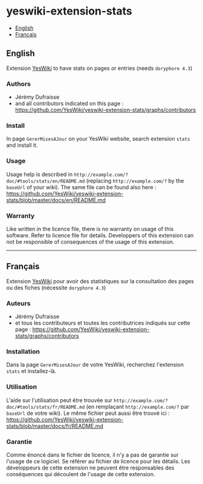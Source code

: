 # yeswiki-extension-stats

 - [English](#english)
 - [Français](#français)

## English

Extension [YesWiki](https://yeswiki.net/) to have stats on pages or entries (needs `doryphore 4.3`)

### Authors

 - Jérémy Dufraisse
 - and all contributors indicated on this page : <https://github.com/YesWiki/yeswiki-extension-stats/graphs/contributors>

### Install

In page `GererMisesAJour` on your YesWiki website, search extension `stats` and install it.

### Usage

Usage help is described in `http://example.com/?doc/#tools/stats/en/README.md` (replacing `http://example.com/?` by the `baseUrl` of your wiki). The same file can be found also here : https://github.com/YesWiki/yeswiki-extension-stats/blob/master/docs/en/README.md

### Warranty

Like written in the licence file, there is no warranty on usage of this software. Refer to licence file for details.
Developpers of this extension can not be responsible of consequences of the usage of this extension.

----

## Français

Extension [YesWiki](https://yeswiki.net/) pour avoir des statistiques sur la consultation des pages ou des fiches (nécessite `doryphore 4.3`)

### Auteurs

 - Jérémy Dufraisse
 - et tous les contributeurs et toutes les contributrices indiqués sur cette page : <https://github.com/YesWiki/yeswiki-extension-stats/graphs/contributors>

### Installation

Dans la page `GererMisesAJour` de votre YesWiki, recherchez l'extension `stats` et installez-là.

### Utilisation

L'aide sur l'utilisation peut être trouvée sur `http://example.com/?doc/#tools/stats/fr/README.md` (en remplaçant `http://example.com/?` par `baseUrl` de votre wiki). Le même fichier peut aussi être trouvé ici : https://github.com/YesWiki/yeswiki-extension-stats/blob/master/docs/fr/README.md

### Garantie

Comme énoncé dans le fichier de licence, il n'y a pas de garantie sur l'usage de ce logiciel. Se référer au fichier de licence pour les détails.
Les développeurs de cette extension ne peuvent être responsables des conséquences qui découlent de l'usage de cette extension.
